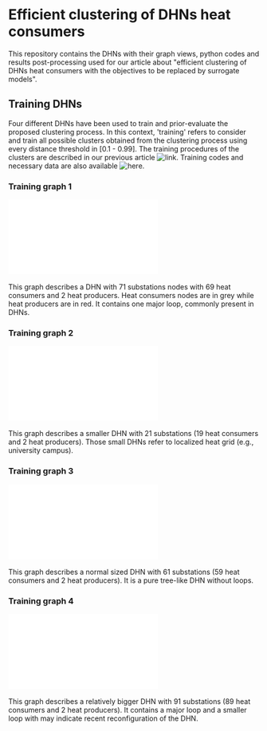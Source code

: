 # Efficient clustering of DHNs heat consumers

This repository contains the DHNs with their graph views, python codes and results post-processing used for our article about "efficient clustering of DHNs heat consumers with the objectives to be replaced by surrogate models".

## Training DHNs

Four different DHNs have been used to train and prior-evaluate the proposed clustering process. In this context, 'training' refers to consider and train all possible clusters obtained from the clustering process using every distance threshold in [0.1 - 0.99]. The training procedures of the clusters are described in our previous article ![link](https://www.sciencedirect.com/science/article/pii/S2666546824000594?via%3Dihub). Training codes and necessary data are also available ![here](https://github.com/drod-96/smart_clusters_v1).

### Training graph 1

![DHN 1](training_dhns_graphs/training_dhn_1.pdf)

This graph describes a DHN with 71 substations nodes with 69 heat consumers and 2 heat producers. Heat consumers nodes are in grey while heat producers are in red. It contains one major loop, commonly present in DHNs. 

### Training graph 2

![DHN 2](training_dhns_graphs/training_dhn_2.pdf)

This graph describes a smaller DHN with 21 substations (19 heat consumers and 2 heat producers). Those small DHNs refer to localized heat grid (e.g., university campus).

### Training graph 3

![DHN 3](training_dhns_graphs/training_dhn_3.pdf)

This graph describes a normal sized DHN with 61 substations (59 heat consumers and 2 heat producers). It is a pure tree-like DHN without loops.

### Training graph 4

![DHN 4](training_dhns_graphs/training_dhn_4.pdf)

This graph describes a relatively bigger DHN with 91 substations (89 heat consumers and 2 heat producers). It contains a major loop and a smaller loop with may indicate recent reconfiguration of the DHN.